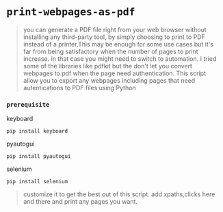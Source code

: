 # ```print-webpages-as-pdf```

> you can generate a PDF file right from your web browser without installing any third-party tool, by simply choosing to print to PDF instead of a printer.This may be enough for some use cases but it's far from being satisfactory when the number of pages to print increase. in that case you might need to switch to automation.
> I tried some of the libraries like pdfkit but the don't let you convert webpages to pdf when the page need authentication.
> This script allow you to export any webpages including pages that need autentications to PDF files using Python 

 ### ```prerequisite```
 
keyboard

````````````````````````````````````````````````````````````````````````````````````````````````````````````````````
pip install keyboard

````````````````````````````````````````````````````````````````````````````````````````````````````````````````````
pyautogui

````````````````````````````````````````````````````````````````````````````````````````````````````````````````````
pip install pyautogui

````````````````````````````````````````````````````````````````````````````````````````````````````````````````````
selenium

````````````````````````````````````````````````````````````````````````````````````````````````````````````````````
pip install selenium

````````````````````````````````````````````````````````````````````````````````````````````````````````````````````

> customize it to get the best out of this script. add xpaths,clicks here and there and print any pages you want.


````````````````````````````````````````````````````````````````````````````````````````````````````````````````````
````````````````````````````````````````````````````````````````````````````````````````````````````````````````````


